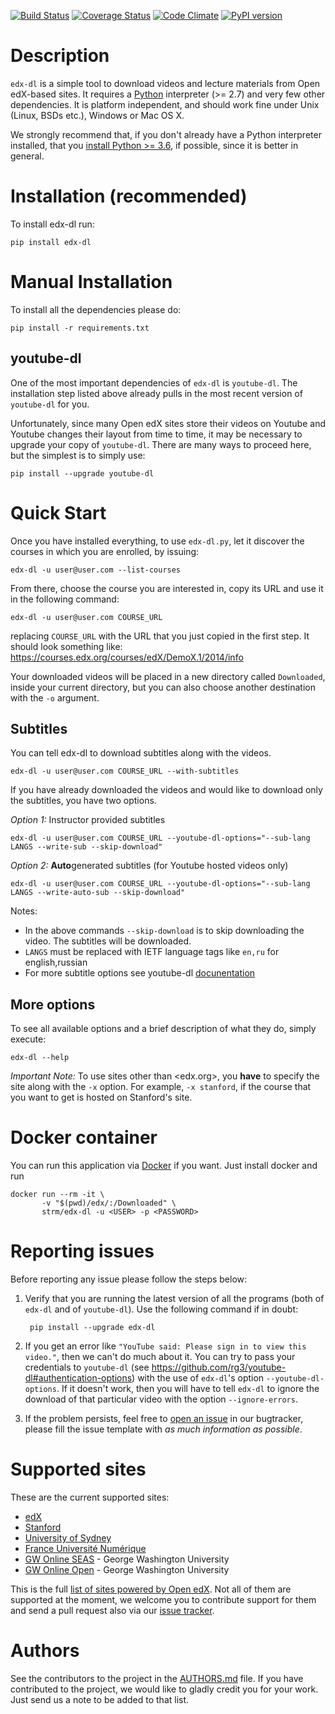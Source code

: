 [![Build Status](https://travis-ci.org/coursera-dl/edx-dl.svg?branch=master)](https://travis-ci.org/coursera-dl/edx-dl)
[![Coverage Status](https://coveralls.io/repos/coursera-dl/edx-dl/badge.svg?branch=master&service=github)](https://coveralls.io/github/coursera-dl/edx-dl?branch=master)
[![Code Climate](https://codeclimate.com/github/coursera-dl/edx-dl/badges/gpa.svg)](https://codeclimate.com/github/coursera-dl/edx-dl)
[![PyPI version](https://badge.fury.io/py/edx-dl.svg)](https://badge.fury.io/py/edx-dl)

# Description

`edx-dl` is a simple tool to download videos and lecture materials from Open
edX-based sites.  It requires a [Python][python] interpreter (>= 2.7) and
very few other dependencies.  It is platform independent, and should work
fine under Unix (Linux, BSDs etc.), Windows or Mac OS X.

We strongly recommend that, if you don't already have a Python interpreter
installed, that you [install Python >= 3.6][python3], if possible, since it
is better in general.

[python]: https://www.python.org/
[python3]: https://www.python.org/downloads/

# Installation (recommended)

To install edx-dl run:

    pip install edx-dl

# Manual Installation

To install all the dependencies please do:

    pip install -r requirements.txt

## youtube-dl

One of the most important dependencies of `edx-dl` is `youtube-dl`. The
installation step listed above already pulls in the most recent version of
`youtube-dl` for you.

Unfortunately, since many Open edX sites store their videos on Youtube and
Youtube changes their layout from time to time, it may be necessary to
upgrade your copy of `youtube-dl`.  There are many ways to proceed here, but
the simplest is to simply use:

    pip install --upgrade youtube-dl

# Quick Start

Once you have installed everything, to use `edx-dl.py`, let it discover the
courses in which you are enrolled, by issuing:

    edx-dl -u user@user.com --list-courses

From there, choose the course you are interested in, copy its URL and use it
in the following command:

    edx-dl -u user@user.com COURSE_URL

replacing `COURSE_URL` with the URL that you just copied in the first step.
It should look something like:
https://courses.edx.org/courses/edX/DemoX.1/2014/info

Your downloaded videos will be placed in a new directory called
`Downloaded`, inside your current directory, but you can also choose another
destination with the `-o` argument.

## Subtitles

You can tell edx-dl to download subtitles along with the videos.

    edx-dl -u user@user.com COURSE_URL --with-subtitles
    
If you have already downloaded the videos and would like to download only the
subtitles, you have two options.

*Option 1:* Instructor provided subtitles

    edx-dl -u user@user.com COURSE_URL --youtube-dl-options="--sub-lang LANGS --write-sub --skip-download"

*Option 2:* **Auto**generated subtitles (for Youtube hosted videos only)

    edx-dl -u user@user.com COURSE_URL --youtube-dl-options="--sub-lang LANGS --write-auto-sub --skip-download"

Notes:
* In the above commands `--skip-download` is to skip downloading the video. 
  The subtitles will be downloaded.
* `LANGS` must be replaced with IETF language tags like `en,ru` for english,russian
* For more subtitle options see youtube-dl [docunentation](https://github.com/rg3/youtube-dl/#subtitle-options)

## More options
To see all available options and a brief description of what they do, simply
execute:

    edx-dl --help

*Important Note:* To use sites other than <edx.org>, you **have** to specify the
site along with the `-x` option. For example, `-x stanford`, if the course
that you want to get is hosted on Stanford's site.

# Docker container

You can run this application via [Docker](https://docker.com) if you want. Just install docker and run

```
docker run --rm -it \
       -v "$(pwd)/edx/:/Downloaded" \
       strm/edx-dl -u <USER> -p <PASSWORD>
```

# Reporting issues

Before reporting any issue please follow the steps below:

1. Verify that you are running the latest version of all the programs (both
of `edx-dl` and of `youtube-dl`).  Use the following command if in doubt:

        pip install --upgrade edx-dl

2. If you get an error like `"YouTube said: Please sign in to view this
   video."`, then we can't do much about it. You can try to pass your
   credentials to `youtube-dl` (see
   https://github.com/rg3/youtube-dl#authentication-options) with the use of
   `edx-dl`'s option `--youtube-dl-options`. If it doesn't work, then you
   will have to tell `edx-dl` to ignore the download of that particular
   video with the option `--ignore-errors`.

3. If the problem persists, feel free to [open an issue][issue] in our
bugtracker, please fill the issue template with *as much information as
possible*.

[issue]: https://github.com/coursera-dl/edx-dl/issues

# Supported sites

These are the current supported sites:

- [edX](http://edx.org)
- [Stanford](http://lagunita.stanford.edu/)
- [University of Sydney](http://online.it.usyd.edu.au)
- [France Université Numérique](https://www.france-universite-numerique-mooc.fr/)
- [GW Online SEAS](http://openedx.seas.gwu.edu/) - George Washington University
- [GW Online Open](http://mooc.online.gwu.edu/) - George Washington University

This is the full [list of sites powered by Open edX][sites]. Not all of them
are supported at the moment, we welcome you to contribute support for them
and send a pull request also via our [issue tracker][issue].

[sites]: https://github.com/edx/edx-platform/wiki/Sites-powered-by-Open-edX

# Authors

See the contributors to the project in the [AUTHORS.md][authors] file.  If
you have contributed to the project, we would like to gladly credit you for
your work. Just send us a note to be added to that list.

[authors]: https://github.com/coursera-dl/edx-dl/blob/master/AUTHORS.md
